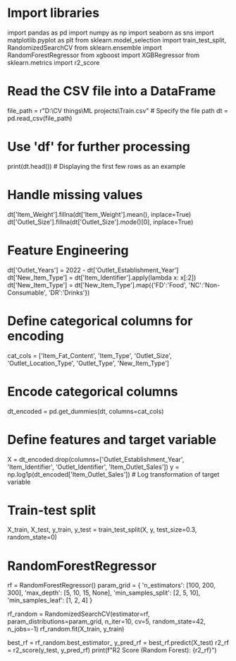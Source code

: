 # Import libraries


import pandas as pd
import numpy as np
import seaborn as sns
import matplotlib.pyplot as plt
from sklearn.model_selection import train_test_split, RandomizedSearchCV
from sklearn.ensemble import RandomForestRegressor
from xgboost import XGBRegressor
from sklearn.metrics import r2_score

# Read the CSV file into a DataFrame

file_path = r"D:\CV things\ML projects\Train.csv"  # Specify the file path
dt = pd.read_csv(file_path)  

# Use 'df' for further processing
print(dt.head())  # Displaying the first few rows as an example




# Handle missing values
dt['Item_Weight'].fillna(dt['Item_Weight'].mean(), inplace=True)
dt['Outlet_Size'].fillna(dt['Outlet_Size'].mode()[0], inplace=True)





# Feature Engineering
dt['Outlet_Years'] = 2022 - dt['Outlet_Establishment_Year']
dt['New_Item_Type'] = dt['Item_Identifier'].apply(lambda x: x[:2])
dt['New_Item_Type'] = dt['New_Item_Type'].map({'FD':'Food', 'NC':'Non-Consumable', 'DR':'Drinks'})





# Define categorical columns for encoding
cat_cols = ['Item_Fat_Content', 'Item_Type', 'Outlet_Size', 'Outlet_Location_Type', 'Outlet_Type', 'New_Item_Type']





# Encode categorical columns
dt_encoded = pd.get_dummies(dt, columns=cat_cols)




# Define features and target variable
X = dt_encoded.drop(columns=['Outlet_Establishment_Year', 'Item_Identifier', 'Outlet_Identifier', 'Item_Outlet_Sales'])
y = np.log1p(dt_encoded['Item_Outlet_Sales'])  # Log transformation of target variable





# Train-test split
X_train, X_test, y_train, y_test = train_test_split(X, y, test_size=0.3, random_state=0)




# RandomForestRegressor
rf = RandomForestRegressor()
param_grid = {
    'n_estimators': [100, 200, 300],
    'max_depth': [5, 10, 15, None],
    'min_samples_split': [2, 5, 10],
    'min_samples_leaf': [1, 2, 4]
}

rf_random = RandomizedSearchCV(estimator=rf, param_distributions=param_grid, n_iter=10, cv=5, random_state=42, n_jobs=-1)
rf_random.fit(X_train, y_train)

best_rf = rf_random.best_estimator_
y_pred_rf = best_rf.predict(X_test)
r2_rf = r2_score(y_test, y_pred_rf)
print(f"R2 Score (Random Forest): {r2_rf}")

